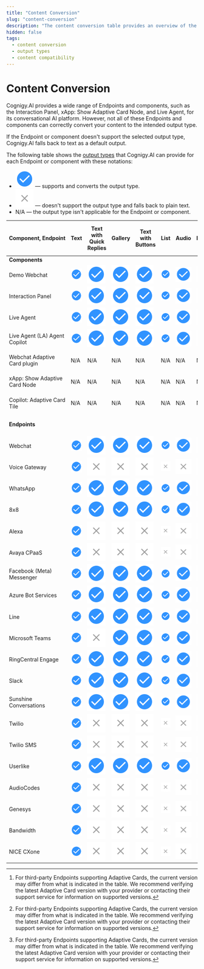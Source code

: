 ```yaml
---
title: "Content Conversion" 
slug: "content-conversion"
description: "The content conversion table provides an overview of the output types that Cognigy.AI can convert for each Endpoint or component."
hidden: false 
tags:
  - content conversion
  - output types
  - content compatibility
---
```


# Content Conversion

Cognigy.AI provides a wide range of Endpoints and components, such as the Interaction Panel, xApp: Show Adaptive Card Node, and Live Agent, for its conversational AI platform. However, not all of these Endpoints and components can correctly convert your content to the intended output type.

If the Endpoint or component doesn't support the selected output type, Cognigy.AI falls back to text as a default output.

The following table shows the [output types](../../build/node-reference/basic/say.md) that Cognigy.AI can provide for each Endpoint or component with these notations:

- ![positive-mark](../../../_assets/icons/check-circle.svg) — supports and converts the output type.
- ![negative-mark](../../../_assets/icons/x-mark.svg) — doesn't support the output type and falls back to plain text.
- N/A — the output type isn't applicable for the Endpoint or component.

| <span style="white-space: nowrap;">Component, Endpoint</span> | Text                                                      | Text with Quick Replies                                   | Gallery                                                   | Text with Buttons                                         | List                                                      | Audio                                                     | Image                                                     | Video                                                     | JSON/XML                                            | Adaptive Card (including supported versions)        |
|---------------------------------------------------------------|-----------------------------------------------------------|-----------------------------------------------------------|-----------------------------------------------------------|-----------------------------------------------------------|-----------------------------------------------------------|-----------------------------------------------------------|-----------------------------------------------------------|-----------------------------------------------------------|-----------------------------------------------------|-----------------------------------------------------|
| **Components**                                                |                                                           |                                                           |                                                           |                                                           |                                                           |                                                           |                                                           |                                                           |                                                     |                                                     |
| Demo Webchat                                                  | ![positive-mark](../../../_assets/icons/check-circle.svg) | ![positive-mark](../../../_assets/icons/check-circle.svg) | ![positive-mark](../../../_assets/icons/check-circle.svg) | ![positive-mark](../../../_assets/icons/check-circle.svg) | ![positive-mark](../../../_assets/icons/check-circle.svg) | ![positive-mark](../../../_assets/icons/check-circle.svg) | ![positive-mark](../../../_assets/icons/check-circle.svg) | ![positive-mark](../../../_assets/icons/check-circle.svg) | ![negative-mark](../../../_assets/icons/x-mark.svg) | 1.5                                                 |
| Interaction Panel                                             | ![positive-mark](../../../_assets/icons/check-circle.svg) | ![positive-mark](../../../_assets/icons/check-circle.svg) | ![positive-mark](../../../_assets/icons/check-circle.svg) | ![positive-mark](../../../_assets/icons/check-circle.svg) | ![positive-mark](../../../_assets/icons/check-circle.svg) | ![positive-mark](../../../_assets/icons/check-circle.svg) | ![positive-mark](../../../_assets/icons/check-circle.svg) | ![positive-mark](../../../_assets/icons/check-circle.svg) | ![negative-mark](../../../_assets/icons/x-mark.svg) | 1.2                                                 |
| Live Agent                                                    | ![positive-mark](../../../_assets/icons/check-circle.svg) | ![positive-mark](../../../_assets/icons/check-circle.svg) | ![positive-mark](../../../_assets/icons/check-circle.svg) | ![positive-mark](../../../_assets/icons/check-circle.svg) | ![positive-mark](../../../_assets/icons/check-circle.svg) | ![positive-mark](../../../_assets/icons/check-circle.svg) | ![positive-mark](../../../_assets/icons/check-circle.svg) | ![positive-mark](../../../_assets/icons/check-circle.svg) | ![negative-mark](../../../_assets/icons/x-mark.svg) | 1.5                                                 |
| Live Agent (LA) Agent Copilot                                 | ![positive-mark](../../../_assets/icons/check-circle.svg) | ![positive-mark](../../../_assets/icons/check-circle.svg) | ![positive-mark](../../../_assets/icons/check-circle.svg) | ![positive-mark](../../../_assets/icons/check-circle.svg) | ![positive-mark](../../../_assets/icons/check-circle.svg) | ![positive-mark](../../../_assets/icons/check-circle.svg) | ![positive-mark](../../../_assets/icons/check-circle.svg) | ![positive-mark](../../../_assets/icons/check-circle.svg) | ![negative-mark](../../../_assets/icons/x-mark.svg) | 1.5                                                 |
| Webchat Adaptive Card plugin                                  | N/A                                                       | N/A                                                       | N/A                                                       | N/A                                                       | N/A                                                       | N/A                                                       | N/A                                                       | N/A                                                       | ![negative-mark](../../../_assets/icons/x-mark.svg) | 1.2                                                 |
| xApp: Show Adaptive Card Node                                 | N/A                                                       | N/A                                                       | N/A                                                       | N/A                                                       | N/A                                                       | N/A                                                       | N/A                                                       | N/A                                                       | ![negative-mark](../../../_assets/icons/x-mark.svg) | 1.6                                                 |
| Copilot: Adaptive Card Tile                                   | N/A                                                       | N/A                                                       | N/A                                                       | N/A                                                       | N/A                                                       | N/A                                                       | N/A                                                       | N/A                                                       | ![negative-mark](../../../_assets/icons/x-mark.svg) | 1.6                                                 |
| **Endpoints**                                                 |                                                           |                                                           |                                                           |                                                           |                                                           |                                                           |                                                           |                                                           | ![negative-mark](../../../_assets/icons/x-mark.svg) | 1.5                                                 |
| Webchat                                                       | ![positive-mark](../../../_assets/icons/check-circle.svg) | ![positive-mark](../../../_assets/icons/check-circle.svg) | ![positive-mark](../../../_assets/icons/check-circle.svg) | ![positive-mark](../../../_assets/icons/check-circle.svg) | ![positive-mark](../../../_assets/icons/check-circle.svg) | ![positive-mark](../../../_assets/icons/check-circle.svg) | ![positive-mark](../../../_assets/icons/check-circle.svg) | ![positive-mark](../../../_assets/icons/check-circle.svg) | ![negative-mark](../../../_assets/icons/x-mark.svg) | 1.5                                                 |
| Voice Gateway                                                 | ![positive-mark](../../../_assets/icons/check-circle.svg) | ![negative-mark](../../../_assets/icons/x-mark.svg)       | ![negative-mark](../../../_assets/icons/x-mark.svg)       | ![negative-mark](../../../_assets/icons/x-mark.svg)       | ![negative-mark](../../../_assets/icons/x-mark.svg)       | ![negative-mark](../../../_assets/icons/x-mark.svg)       | ![negative-mark](../../../_assets/icons/x-mark.svg)       | ![negative-mark](../../../_assets/icons/x-mark.svg)       | ![negative-mark](../../../_assets/icons/x-mark.svg) | ![negative-mark](../../../_assets/icons/x-mark.svg) |
| WhatsApp                                                      | ![positive-mark](../../../_assets/icons/check-circle.svg) | ![positive-mark](../../../_assets/icons/check-circle.svg) | ![positive-mark](../../../_assets/icons/check-circle.svg) | ![positive-mark](../../../_assets/icons/check-circle.svg) | ![positive-mark](../../../_assets/icons/check-circle.svg) | ![positive-mark](../../../_assets/icons/check-circle.svg) | ![positive-mark](../../../_assets/icons/check-circle.svg) | ![positive-mark](../../../_assets/icons/check-circle.svg) | JSON                                                | ![negative-mark](../../../_assets/icons/x-mark.svg) |
| 8x8                                                           | ![positive-mark](../../../_assets/icons/check-circle.svg) | ![positive-mark](../../../_assets/icons/check-circle.svg) | ![positive-mark](../../../_assets/icons/check-circle.svg) | ![positive-mark](../../../_assets/icons/check-circle.svg) | ![positive-mark](../../../_assets/icons/check-circle.svg) | ![positive-mark](../../../_assets/icons/check-circle.svg) | ![positive-mark](../../../_assets/icons/check-circle.svg) | ![positive-mark](../../../_assets/icons/check-circle.svg) | JSON                                                | 1.3[^*]                                             |
| Alexa                                                         | ![positive-mark](../../../_assets/icons/check-circle.svg) | ![negative-mark](../../../_assets/icons/x-mark.svg)       | ![negative-mark](../../../_assets/icons/x-mark.svg)       | ![negative-mark](../../../_assets/icons/x-mark.svg)       | ![negative-mark](../../../_assets/icons/x-mark.svg)       | ![negative-mark](../../../_assets/icons/x-mark.svg)       | ![negative-mark](../../../_assets/icons/x-mark.svg)       | ![negative-mark](../../../_assets/icons/x-mark.svg)       | ![negative-mark](../../../_assets/icons/x-mark.svg) | ![negative-mark](../../../_assets/icons/x-mark.svg) |
| Avaya CPaaS                                                   | ![positive-mark](../../../_assets/icons/check-circle.svg) | ![negative-mark](../../../_assets/icons/x-mark.svg)       | ![negative-mark](../../../_assets/icons/x-mark.svg)       | ![negative-mark](../../../_assets/icons/x-mark.svg)       | ![negative-mark](../../../_assets/icons/x-mark.svg)       | ![negative-mark](../../../_assets/icons/x-mark.svg)       | ![negative-mark](../../../_assets/icons/x-mark.svg)       | ![negative-mark](../../../_assets/icons/x-mark.svg)       | XML                                                 | ![negative-mark](../../../_assets/icons/x-mark.svg) |
| Facebook (Meta) Messenger                                     | ![positive-mark](../../../_assets/icons/check-circle.svg) | ![positive-mark](../../../_assets/icons/check-circle.svg) | ![positive-mark](../../../_assets/icons/check-circle.svg) | ![positive-mark](../../../_assets/icons/check-circle.svg) | ![positive-mark](../../../_assets/icons/check-circle.svg) | ![positive-mark](../../../_assets/icons/check-circle.svg) | ![positive-mark](../../../_assets/icons/check-circle.svg) | ![positive-mark](../../../_assets/icons/check-circle.svg) | ![negative-mark](../../../_assets/icons/x-mark.svg) | ![negative-mark](../../../_assets/icons/x-mark.svg) |
| Azure Bot Services                                            | ![positive-mark](../../../_assets/icons/check-circle.svg) | ![positive-mark](../../../_assets/icons/check-circle.svg) | ![positive-mark](../../../_assets/icons/check-circle.svg) | ![positive-mark](../../../_assets/icons/check-circle.svg) | ![positive-mark](../../../_assets/icons/check-circle.svg) | ![positive-mark](../../../_assets/icons/check-circle.svg) | ![positive-mark](../../../_assets/icons/check-circle.svg) | ![positive-mark](../../../_assets/icons/check-circle.svg) | JSON                                                | 1.5[^*]                                             |
| Line                                                          | ![positive-mark](../../../_assets/icons/check-circle.svg) | ![positive-mark](../../../_assets/icons/check-circle.svg) | ![positive-mark](../../../_assets/icons/check-circle.svg) | ![positive-mark](../../../_assets/icons/check-circle.svg) | ![positive-mark](../../../_assets/icons/check-circle.svg) | ![positive-mark](../../../_assets/icons/check-circle.svg) | ![positive-mark](../../../_assets/icons/check-circle.svg) | ![positive-mark](../../../_assets/icons/check-circle.svg) | JSON                                                | ![negative-mark](../../../_assets/icons/x-mark.svg) |
| Microsoft Teams                                               | ![positive-mark](../../../_assets/icons/check-circle.svg) | ![negative-mark](../../../_assets/icons/x-mark.svg)       | ![positive-mark](../../../_assets/icons/check-circle.svg) | ![positive-mark](../../../_assets/icons/check-circle.svg) | ![positive-mark](../../../_assets/icons/check-circle.svg) | ![positive-mark](../../../_assets/icons/check-circle.svg) | ![positive-mark](../../../_assets/icons/check-circle.svg) | ![positive-mark](../../../_assets/icons/check-circle.svg) | JSON                                                | 1.5[^*]                                             |
| RingCentral Engage                                            | ![positive-mark](../../../_assets/icons/check-circle.svg) | ![positive-mark](../../../_assets/icons/check-circle.svg) | ![positive-mark](../../../_assets/icons/check-circle.svg) | ![positive-mark](../../../_assets/icons/check-circle.svg) | ![positive-mark](../../../_assets/icons/check-circle.svg) | ![positive-mark](../../../_assets/icons/check-circle.svg) | ![positive-mark](../../../_assets/icons/check-circle.svg) | ![positive-mark](../../../_assets/icons/check-circle.svg) | JSON                                                | ![negative-mark](../../../_assets/icons/x-mark.svg) |
| Slack                                                         | ![positive-mark](../../../_assets/icons/check-circle.svg) | ![positive-mark](../../../_assets/icons/check-circle.svg) | ![positive-mark](../../../_assets/icons/check-circle.svg) | ![positive-mark](../../../_assets/icons/check-circle.svg) | ![positive-mark](../../../_assets/icons/check-circle.svg) | ![positive-mark](../../../_assets/icons/check-circle.svg) | ![positive-mark](../../../_assets/icons/check-circle.svg) | ![positive-mark](../../../_assets/icons/check-circle.svg) | JSON                                                | ![negative-mark](../../../_assets/icons/x-mark.svg) |
| Sunshine Conversations                                        | ![positive-mark](../../../_assets/icons/check-circle.svg) | ![positive-mark](../../../_assets/icons/check-circle.svg) | ![positive-mark](../../../_assets/icons/check-circle.svg) | ![positive-mark](../../../_assets/icons/check-circle.svg) | ![positive-mark](../../../_assets/icons/check-circle.svg) | ![positive-mark](../../../_assets/icons/check-circle.svg) | ![positive-mark](../../../_assets/icons/check-circle.svg) | ![positive-mark](../../../_assets/icons/check-circle.svg) | JSON                                                | ![negative-mark](../../../_assets/icons/x-mark.svg) |
| Twilio                                                        | ![positive-mark](../../../_assets/icons/check-circle.svg) | ![negative-mark](../../../_assets/icons/x-mark.svg)       | ![negative-mark](../../../_assets/icons/x-mark.svg)       | ![negative-mark](../../../_assets/icons/x-mark.svg)       | ![negative-mark](../../../_assets/icons/x-mark.svg)       | ![negative-mark](../../../_assets/icons/x-mark.svg)       | ![negative-mark](../../../_assets/icons/x-mark.svg)       | ![negative-mark](../../../_assets/icons/x-mark.svg)       | TwiML                                               | ![negative-mark](../../../_assets/icons/x-mark.svg) |
| Twilio SMS                                                    | ![positive-mark](../../../_assets/icons/check-circle.svg) | ![negative-mark](../../../_assets/icons/x-mark.svg)       | ![negative-mark](../../../_assets/icons/x-mark.svg)       | ![negative-mark](../../../_assets/icons/x-mark.svg)       | ![negative-mark](../../../_assets/icons/x-mark.svg)       | ![negative-mark](../../../_assets/icons/x-mark.svg)       | ![negative-mark](../../../_assets/icons/x-mark.svg)       | ![negative-mark](../../../_assets/icons/x-mark.svg)       | TwiML                                               | ![negative-mark](../../../_assets/icons/x-mark.svg) |
| Userlike                                                      | ![positive-mark](../../../_assets/icons/check-circle.svg) | ![positive-mark](../../../_assets/icons/check-circle.svg) | ![positive-mark](../../../_assets/icons/check-circle.svg) | ![positive-mark](../../../_assets/icons/check-circle.svg) | ![positive-mark](../../../_assets/icons/check-circle.svg) | ![positive-mark](../../../_assets/icons/check-circle.svg) | ![positive-mark](../../../_assets/icons/check-circle.svg) | ![positive-mark](../../../_assets/icons/check-circle.svg) | JSON                                                | ![negative-mark](../../../_assets/icons/x-mark.svg) |
| AudioCodes                                                    | ![positive-mark](../../../_assets/icons/check-circle.svg) | ![negative-mark](../../../_assets/icons/x-mark.svg)       | ![negative-mark](../../../_assets/icons/x-mark.svg)       | ![negative-mark](../../../_assets/icons/x-mark.svg)       | ![negative-mark](../../../_assets/icons/x-mark.svg)       | ![negative-mark](../../../_assets/icons/x-mark.svg)       | ![negative-mark](../../../_assets/icons/x-mark.svg)       | ![negative-mark](../../../_assets/icons/x-mark.svg)       | ![negative-mark](../../../_assets/icons/x-mark.svg) | ![negative-mark](../../../_assets/icons/x-mark.svg) |
| Genesys                                                       | ![positive-mark](../../../_assets/icons/check-circle.svg) | ![negative-mark](../../../_assets/icons/x-mark.svg)       | ![negative-mark](../../../_assets/icons/x-mark.svg)       | ![negative-mark](../../../_assets/icons/x-mark.svg)       | ![negative-mark](../../../_assets/icons/x-mark.svg)       | ![negative-mark](../../../_assets/icons/x-mark.svg)       | ![negative-mark](../../../_assets/icons/x-mark.svg)       | ![negative-mark](../../../_assets/icons/x-mark.svg)       | JSON                                                | ![negative-mark](../../../_assets/icons/x-mark.svg) |
| Bandwidth                                                     | ![positive-mark](../../../_assets/icons/check-circle.svg) | ![negative-mark](../../../_assets/icons/x-mark.svg)       | ![negative-mark](../../../_assets/icons/x-mark.svg)       | ![negative-mark](../../../_assets/icons/x-mark.svg)       | ![negative-mark](../../../_assets/icons/x-mark.svg)       | ![negative-mark](../../../_assets/icons/x-mark.svg)       | ![negative-mark](../../../_assets/icons/x-mark.svg)       | ![negative-mark](../../../_assets/icons/x-mark.svg)       | JSON                                                | ![negative-mark](../../../_assets/icons/x-mark.svg) |
| NICE CXone                                                    | ![positive-mark](../../../_assets/icons/check-circle.svg) | ![negative-mark](../../../_assets/icons/x-mark.svg)       | ![negative-mark](../../../_assets/icons/x-mark.svg)       | ![negative-mark](../../../_assets/icons/x-mark.svg)       | ![negative-mark](../../../_assets/icons/x-mark.svg)       | ![negative-mark](../../../_assets/icons/x-mark.svg)       | ![negative-mark](../../../_assets/icons/x-mark.svg)       | ![negative-mark](../../../_assets/icons/x-mark.svg)       | JSON                                                | ![negative-mark](../../../_assets/icons/x-mark.svg) |

[^*]: For third-party Endpoints supporting Adaptive Cards, the current version may differ from what is indicated in the table. We recommend verifying the latest Adaptive Card version with your provider or contacting their support service for information on supported versions.